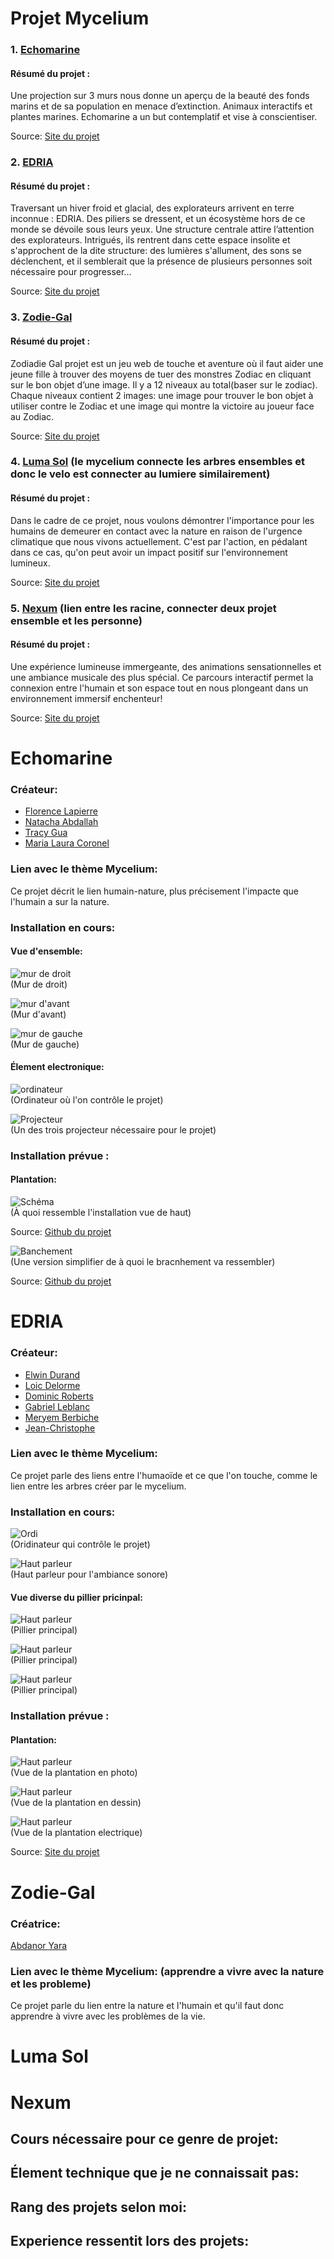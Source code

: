 # Projet Mycelium

### 1. [Echomarine](#Echomarine)

#### Résumé du projet : 

Une projection sur 3 murs nous donne un aperçu de la beauté des fonds marins et de sa population en menace d’extinction. Animaux interactifs et plantes marines. Echomarine a un but contemplatif et vise à conscientiser.

Source: [Site du projet](https://tim-montmorency.com/2023/projets/Echomarine/docs/web/index.html)

### 2. [EDRIA](#EDRIA) 

#### Résumé du projet :

Traversant un hiver froid et glacial, des explorateurs arrivent en terre inconnue : EDRIA. Des piliers se dressent, et un écosystème hors de ce monde se dévoile sous leurs yeux. Une structure centrale attire l’attention des explorateurs. Intrigués, ils rentrent dans cette espace insolite et s'approchent de la dite structure: des lumières s'allument, des sons se déclenchent, et il semblerait que la présence de plusieurs personnes soit nécessaire pour progresser...

Source: [Site du projet](https://tim-montmorency.com/2023/projets/EDRIA/docs/web/index.html)
 
### 3. [Zodie-Gal](#Zodie-Gal) 

#### Résumé du projet :

Zodiadie Gal projet est un jeu web de touche et aventure où il faut aider une jeune fille à trouver des moyens de tuer des monstres Zodiac en cliquant sur le bon objet d’une image. Il y a 12 niveaux au total(baser sur le zodiac). Chaque niveaux contient 2 images: une image pour trouver le bon objet à utiliser contre le Zodiac et une image qui montre la victoire au joueur face au Zodiac.

Source: [Site du projet](https://tim-montmorency.com/2023/projets/Zodie-Gal/docs/web/index.html)
 
### 4. [Luma Sol](#Luma-Sol) (le mycelium connecte les arbres ensembles et donc le velo est connecter au lumiere similairement)

#### Résumé du projet :

Dans le cadre de ce projet, nous voulons démontrer l'importance pour les humains de demeurer en contact avec la nature en raison de l'urgence climatique que nous vivons actuellement. C'est par l'action, en pédalant dans ce cas, qu'on peut avoir un impact positif sur l'environnement lumineux.

Source: [Site du projet](https://tim-montmorency.com/2023/projets/LumaSol/docs/web/index.html)
 
### 5. [Nexum](#Nexum) (lien entre les racine, connecter deux projet ensemble et les personne)

#### Résumé du projet :

Une expérience lumineuse immergeante, des animations sensationnelles et une ambiance musicale des plus spécial. Ce parcours interactif permet la connexion entre l'humain et son espace tout en nous plongeant dans un environnement immersif enchenteur!

Source: [Site du projet](https://tim-montmorency.com/2023/projets/Boucler-la-boucle/docs/web/index.html)

# Echomarine

### Créateur:

* [Florence Lapierre](https://tim-montmorency.com/2023/projets/Echomarine/docs/web/journal_1.html)
* [Natacha Abdallah](https://tim-montmorency.com/2023/projets/Echomarine/docs/web/journal_2.html)
* [Tracy Gua](https://tim-montmorency.com/2023/projets/Echomarine/docs/web/journal_3.html)
* [Maria Laura Coronel](https://tim-montmorency.com/2023/projets/Echomarine/docs/web/journal_4.html)

### Lien avec le thème Mycelium:

Ce projet décrit le lien humain-nature, plus précisement l'impacte que l'humain a sur la nature.

### Installation en cours:

#### Vue d'ensemble:

![mur de droit](/Mycelium/MEDIAS/Echomarine/echomarine_mur_droit.jpeg) <br> (Mur de droit)

![mur d'avant](/Mycelium/MEDIAS/Echomarine/echomarine_mur_avant.jpeg) <br> (Mur d'avant)

![mur de gauche](/Mycelium/MEDIAS/Echomarine/echomarine_mur_gauche.jpeg) <br> (Mur de gauche)

#### Élement electronique:

![ordinateur](/Mycelium/MEDIAS/Echomarine/echomarine_ordi.jpeg) <br> (Ordinateur où l'on contrôle le projet)

![Projecteur](/Mycelium/MEDIAS/Echomarine/echomarine_projecteur.jpeg) <br> (Un des trois projecteur nécessaire pour le projet)

### Installation prévue :

#### Plantation:

![Schéma](/Mycelium/MEDIAS/Echomarine/echomarine_schema_plantation.png) <br> (À quoi ressemble l'installation vue de haut)

Source: [Github du projet](https://github.com/Echomarine/Echomarine/tree/main/docs/preproduction#Sch%C3%A9mas-ou-plans-techniques)

![Banchement](/Mycelium/MEDIAS/Echomarine/echomarine_schema_banchement.png) <br> (Une version simplifier de à quoi le bracnhement va ressembler)

Source: [Github du projet](https://github.com/Echomarine/Echomarine/tree/main/docs/preproduction#Sch%C3%A9mas-ou-plans-techniques)

# EDRIA

### Créateur:

* [Elwin Durand](https://tim-montmorency.com/2023/projets/EDRIA/docs/web/journal_1.html)
* [Loic Delorme](https://tim-montmorency.com/2023/projets/EDRIA/docs/web/journal_2.html)
* [Dominic Roberts](https://tim-montmorency.com/2023/projets/EDRIA/docs/web/journal_3.html)
* [Gabriel Leblanc](https://tim-montmorency.com/2023/projets/EDRIA/docs/web/journal_4.html)
* [Meryem Berbiche](https://tim-montmorency.com/2023/projets/EDRIA/docs/web/journal_5.html)
* [Jean-Christophe](https://tim-montmorency.com/2023/projets/EDRIA/docs/web/journal_6.html)

### Lien avec le thème Mycelium: 

Ce projet parle des liens entre l'humaoïde et ce que l'on touche, comme le lien entre les arbres créer par le mycelium.

### Installation en cours:

![Ordi](/Mycelium/MEDIAS/EDRIA/edria_ordi.jpeg) <br> (Oridinateur qui contrôle le projet)

![Haut parleur](/Mycelium/MEDIAS/EDRIA/edria_lumiere_haut_parleur.jpeg) <br> (Haut parleur pour l'ambiance sonore)

#### Vue diverse du pillier pricinpal:

![Haut parleur](/Mycelium/MEDIAS/EDRIA/edria_pillier_vue_1.jpeg) <br> (Pillier principal)

![Haut parleur](/Mycelium/MEDIAS/EDRIA/edria_pillier_vue_2.jpeg) <br> (Pillier principal)

![Haut parleur](/Mycelium/MEDIAS/EDRIA/edria_pillier_vue_3.jpeg) <br> (Pillier principal)

### Installation prévue :

#### Plantation:

![Haut parleur](/Mycelium/MEDIAS/EDRIA/EDRIA_plantation.jpeg) <br> (Vue de la plantation en photo)

![Haut parleur](/Mycelium/MEDIAS/EDRIA/EDRIA_plantation_type_2.jpeg) <br> (Vue de la plantation en dessin)

![Haut parleur](/Mycelium/MEDIAS/EDRIA/EDIRA_plantation_electrique.jpeg) <br> (Vue de la plantation electrique)

Source: [Site du projet](https://tim-montmorency.com/2023/projets/EDRIA/docs/web/index.html)

# Zodie-Gal

### Créatrice:

[Abdanor Yara](https://tim-montmorency.com/2023/projets/Zodie-Gal/docs/web/journal_1.html)

### Lien avec le thème Mycelium: (apprendre a vivre avec la nature et les probleme)

Ce projet parle du lien entre la nature et l'humain et qu'il faut donc apprendre à vivre avec les problèmes de la vie. 

# Luma Sol

# Nexum

## Cours nécessaire pour ce genre de projet:

## Élement technique que je ne connaissait pas:

## Rang des projets selon moi:

## Experience ressentit lors des projets:
